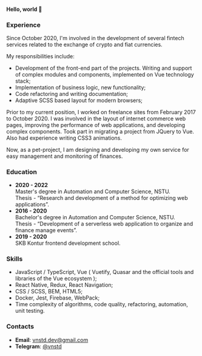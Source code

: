 #### Hello, world 👋
  
### Experience

  Since October 2020, I'm involved in the development of several fintech services related to the exchange of crypto and fiat currencies.  
  
My responsibilities include:  
- Development of the front-end part of the projects. Writing and support of complex modules and components, implemented on Vue technology stack;
- Implementation of business logic, new functionality;
- Code refactoring and writing documentation;
- Adaptive SCSS based layout for modern browsers;
  
Prior to my current position, I worked on freelance sites from February 2017 to October 2020. 
I was involved in the layout of internet commerce web pages, improving the performance of web applications, and developing complex components. Took part in migrating a project from JQuery to Vue. Also had experience writing CSS3 animations.

Now, as a pet-project, I am designing and developing my own service for easy management and monitoring of finances.  
  
### Education  
  
- **2020 - 2022**  
Master's degree in Automation and Computer Science, NSTU.  
Thesis - “Research and development of a method for optimizing web applications”.
- **2016 - 2020**  
Bachelor's degree in Automation and Computer Science, NSTU.  
Thesis - “Development of a serverless web application to organize and finance manage events”.
- **2019 - 2020**  
SKB Kontur frontend development school.  
  
### Skills  

- JavaScript / TypeScript, Vue ( Vuetify, Quasar and the official tools and libraries of the Vue ecosystem );
- React Native, Redux, React Navigation;
- CSS / SCSS, BEM, HTML5;
- Docker, Jest, Firebase, WebPack;
- Time complexity of algorithms, code quality, refactoring, automation, unit testing.

### Contacts  
- **Email**: vnstd.dev@gmail.com  
- **Telegram**: [@vnstd](https://t.me/vnstd "@vnstd")  

